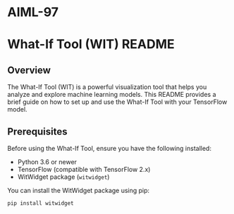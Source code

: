 # AIML-97
# What-If Tool (WIT) README

## Overview

The What-If Tool (WIT) is a powerful visualization tool that helps you analyze and explore machine learning models. This README provides a brief guide on how to set up and use the What-If Tool with your TensorFlow model.

## Prerequisites

Before using the What-If Tool, ensure you have the following installed:

- Python 3.6 or newer
- TensorFlow (compatible with TensorFlow 2.x)
- WitWidget package (`witwidget`)

You can install the WitWidget package using pip:

```bash
pip install witwidget